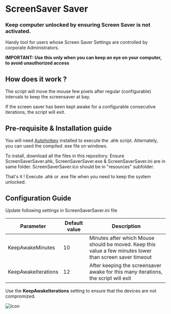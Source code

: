 # ScreenSaver Saver



### Keep computer unlocked by ensuring Screen Saver is not activated.

Handy tool for users whose Screen Saver Settings are controlled by corporate Administrators.

**IMPORTANT: Use this only when you can keep an eye on your computer, to avoid unauthorized access**

## How does it work ?
The script will move the mouse few pixels after regular (configurable) intervals to keep the screensaver at bay.

If the screen saver has been kept awake for a configurable consecutive iterations, the script will exit.

## Pre-requisite & Installation guide
You will need [Autohotkey](https://www.autohotkey.com/) installed to execute the .ahk script.
Alternately, you can used the compiled .exe file on windows.

To install, download all the files in this repository.
Ensure ScreenSaverSaver.ahk, ScreenSaverSaver.exe & ScreenSaverSaver.ini are in same folder. 
ScreenSaverSaver.ico should be in "resources" subfolder.

That's it ! 
Execute .ahk or .exe file when you need to keep the system unlocked.

## Configuration Guide

Update following settings in ScreenSaverSaver.ini file

| Parameter |  Default value | Description |
| ------ | ------ | ----- |
|KeepAwakeMinutes| 10 | Minutes after which Mouse should be moved. Keep this value a few minutes lower than screen saver timeout |
|KeepAwakeIterations| 12 | After keeping the screensaver awake for this many iterations, the script will exit |


Use the **KeepAwakeIterations** setting to ensure that the devices are not compromized.


![Icon](https://github.com/arun-ks/ScreenSaverSaver/main/resources/ScreenSaverSaver.ico?raw=true)
